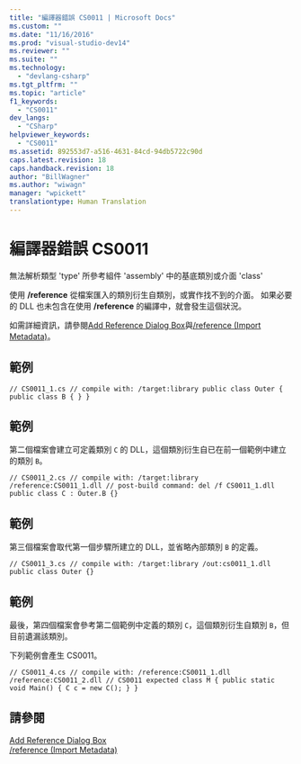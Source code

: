```yaml
---
title: "編譯器錯誤 CS0011 | Microsoft Docs"
ms.custom: ""
ms.date: "11/16/2016"
ms.prod: "visual-studio-dev14"
ms.reviewer: ""
ms.suite: ""
ms.technology: 
  - "devlang-csharp"
ms.tgt_pltfrm: ""
ms.topic: "article"
f1_keywords: 
  - "CS0011"
dev_langs: 
  - "CSharp"
helpviewer_keywords: 
  - "CS0011"
ms.assetid: 892553d7-a516-4631-84cd-94db5722c90d
caps.latest.revision: 18
caps.handback.revision: 18
author: "BillWagner"
ms.author: "wiwagn"
manager: "wpickett"
translationtype: Human Translation
---
```

# 編譯器錯誤 CS0011
無法解析類型 'type' 所參考組件 'assembly' 中的基底類別或介面 'class'  
  
 使用 **\/reference** 從檔案匯入的類別衍生自類別，或實作找不到的介面。 如果必要的 DLL 也未包含在使用 **\/reference** 的編譯中，就會發生這個狀況。  
  
 如需詳細資訊，請參閱[Add Reference Dialog Box](http://msdn.microsoft.com/zh-tw/2feb0fe2-0805-4cc9-8cba-b0315849dfb7)與[\/reference \(Import Metadata\)](../../csharp/language-reference/compiler-options/reference-compiler-option.md)。  
  
## 範例  
  
```  
// CS0011_1.cs // compile with: /target:library public class Outer { public class B { } }  
```  
  
## 範例  
 第二個檔案會建立可定義類別 `C` 的 DLL，這個類別衍生自已在前一個範例中建立的類別 `B`。  
  
```  
// CS0011_2.cs // compile with: /target:library /reference:CS0011_1.dll // post-build command: del /f CS0011_1.dll public class C : Outer.B {}  
```  
  
## 範例  
 第三個檔案會取代第一個步驟所建立的 DLL，並省略內部類別 `B` 的定義。  
  
```  
// CS0011_3.cs // compile with: /target:library /out:cs0011_1.dll public class Outer {}  
```  
  
## 範例  
 最後，第四個檔案會參考第二個範例中定義的類別 `C`，這個類別衍生自類別 `B`，但目前遺漏該類別。  
  
 下列範例會產生 CS0011。  
  
```  
// CS0011_4.cs // compile with: /reference:CS0011_1.dll /reference:CS0011_2.dll // CS0011 expected class M { public static void Main() { C c = new C(); } }  
```  
  
## 請參閱  
 [Add Reference Dialog Box](http://msdn.microsoft.com/zh-tw/2feb0fe2-0805-4cc9-8cba-b0315849dfb7)   
 [\/reference \(Import Metadata\)](../../csharp/language-reference/compiler-options/reference-compiler-option.md)